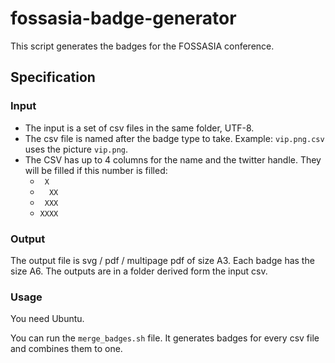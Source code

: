 fossasia-badge-generator
========================

This script generates the badges for the FOSSASIA conference.

Specification
-------------

### Input

- The input is a set of csv files in the same folder, UTF-8.
- The csv file is named after the badge type to take. 
  Example: `vip.png.csv` uses the picture `vip.png`.
- The CSV has up to 4 columns for the name and the twitter handle.
  They will be filled if this number is filled:
  - `  X `
  - `  XX`
  - ` XXX`
  - `XXXX`

### Output

The output file is svg / pdf / multipage pdf of size A3.
Each badge has the size A6.
The outputs are in a folder derived form the input csv.

### Usage

You need Ubuntu.

You can run the `merge_badges.sh` file.
It generates badges for every csv file and combines them to one.
